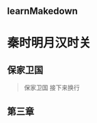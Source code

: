 learnMakedown
--------------
秦时明月汉时关
=============
保家卫国
-------------
> 保家卫国
> 接下来换行
>

第三章
--------
